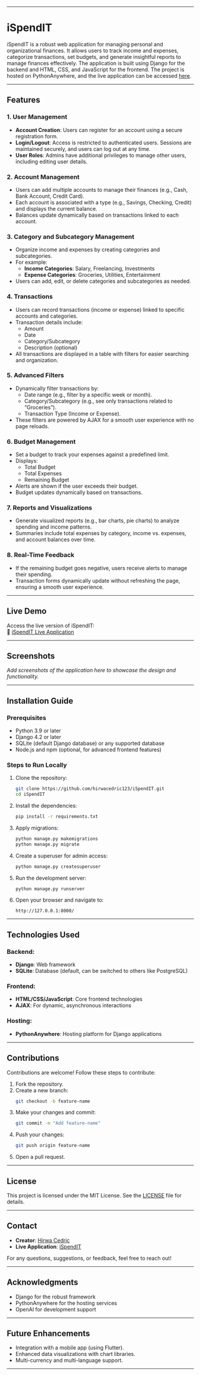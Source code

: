 
---

# iSpendIT

iSpendIT is a robust web application for managing personal and organizational finances. It allows users to track income and expenses, categorize transactions, set budgets, and generate insightful reports to manage finances effectively. The application is built using Django for the backend and HTML, CSS, and JavaScript for the frontend. The project is hosted on PythonAnywhere, and the live application can be accessed [here](https://ispendit.pythonanywhere.com/).

---

## Features

### 1. **User Management**
   - **Account Creation**: Users can register for an account using a secure registration form.
   - **Login/Logout**: Access is restricted to authenticated users. Sessions are maintained securely, and users can log out at any time.
   - **User Roles**: Admins have additional privileges to manage other users, including editing user details.

### 2. **Account Management**
   - Users can add multiple accounts to manage their finances (e.g., Cash, Bank Account, Credit Card).
   - Each account is associated with a type (e.g., Savings, Checking, Credit) and displays the current balance.
   - Balances update dynamically based on transactions linked to each account.

### 3. **Category and Subcategory Management**
   - Organize income and expenses by creating categories and subcategories.
   - For example:
     - **Income Categories**: Salary, Freelancing, Investments
     - **Expense Categories**: Groceries, Utilities, Entertainment
   - Users can add, edit, or delete categories and subcategories as needed.

### 4. **Transactions**
   - Users can record transactions (income or expense) linked to specific accounts and categories.
   - Transaction details include:
     - Amount
     - Date
     - Category/Subcategory
     - Description (optional)
   - All transactions are displayed in a table with filters for easier searching and organization.

### 5. **Advanced Filters**
   - Dynamically filter transactions by:
     - Date range (e.g., filter by a specific week or month).
     - Category/Subcategory (e.g., see only transactions related to “Groceries”).
     - Transaction Type (Income or Expense).
   - These filters are powered by AJAX for a smooth user experience with no page reloads.

### 6. **Budget Management**
   - Set a budget to track your expenses against a predefined limit.
   - Displays:
     - Total Budget
     - Total Expenses
     - Remaining Budget
   - Alerts are shown if the user exceeds their budget.
   - Budget updates dynamically based on transactions.

### 7. **Reports and Visualizations**
   - Generate visualized reports (e.g., bar charts, pie charts) to analyze spending and income patterns.
   - Summaries include total expenses by category, income vs. expenses, and account balances over time.

### 8. **Real-Time Feedback**
   - If the remaining budget goes negative, users receive alerts to manage their spending.
   - Transaction forms dynamically update without refreshing the page, ensuring a smooth user experience.

---

## Live Demo

Access the live version of iSpendIT:  
🔗 [iSpendIT Live Application](https://ispendit.pythonanywhere.com/)

---

## Screenshots

_Add screenshots of the application here to showcase the design and functionality._

---

## Installation Guide

### Prerequisites
- Python 3.9 or later
- Django 4.2 or later
- SQLite (default Django database) or any supported database
- Node.js and npm (optional, for advanced frontend features)

### Steps to Run Locally

1. Clone the repository:
   ```bash
   git clone https://github.com/hirwacedric123/iSpendIT.git
   cd iSpendIT
   ```

2. Install the dependencies:
   ```bash
   pip install -r requirements.txt
   ```

3. Apply migrations:
   ```bash
   python manage.py makemigrations
   python manage.py migrate
   ```

4. Create a superuser for admin access:
   ```bash
   python manage.py createsuperuser
   ```

5. Run the development server:
   ```bash
   python manage.py runserver
   ```

6. Open your browser and navigate to:
   ```
   http://127.0.0.1:8000/
   ```

---

## Technologies Used

### Backend:
- **Django**: Web framework
- **SQLite**: Database (default, can be switched to others like PostgreSQL)

### Frontend:
- **HTML/CSS/JavaScript**: Core frontend technologies
- **AJAX**: For dynamic, asynchronous interactions

### Hosting:
- **PythonAnywhere**: Hosting platform for Django applications

---

## Contributions

Contributions are welcome! Follow these steps to contribute:

1. Fork the repository.
2. Create a new branch:
   ```bash
   git checkout -b feature-name
   ```
3. Make your changes and commit:
   ```bash
   git commit -m "Add feature-name"
   ```
4. Push your changes:
   ```bash
   git push origin feature-name
   ```
5. Open a pull request.

---

## License

This project is licensed under the MIT License. See the [LICENSE](LICENSE) file for details.

---

## Contact

- **Creator**: [Hirwa Cedric](https://github.com/hirwacedric123)  
- **Live Application**: [iSpendIT](https://ispendit.pythonanywhere.com/)

For any questions, suggestions, or feedback, feel free to reach out!

---

## Acknowledgments

- Django for the robust framework
- PythonAnywhere for the hosting services
- OpenAI for development support

---

## Future Enhancements

- Integration with a mobile app (using Flutter).
- Enhanced data visualizations with chart libraries.
- Multi-currency and multi-language support.

---

